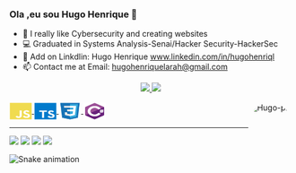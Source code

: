 ### Ola ,eu sou Hugo Henrique 👋

- 🔭 I really like Cybersecurity and creating websites
- 💻 Graduated in Systems Analysis-Senai/Hacker Security-HackerSec
- 💬 Add on Linkdlin: Hugo Henrique   www.linkedin.com/in/hugohenriql
- 📫 Contact me at Email: hugohenriquelarah@gmail.com

<div align="center">
  <a href="https://github.com/HugoHenriql">
  <img height="180em" src="https://github-readme-stats.vercel.app/api?username=Hugohenriql&show_icons=true&theme=dark&include_all_commits=true&count_private=true"/>
  <img height="180em" src="https://github-readme-stats.vercel.app/api/top-langs/?username=HugoHenriql&layout=compact&langs_count=7&theme=dark"/>
</div>
  
  <div style="display: inline_block"><br>
  <img align="center" alt="Rafa-Js" height="30" width="40" src="https://raw.githubusercontent.com/devicons/devicon/master/icons/javascript/javascript-plain.svg">
  <img align="center" alt="Rafa-Ts" height="30" width="40" src="https://raw.githubusercontent.com/devicons/devicon/master/icons/typescript/typescript-plain.svg"
  <img align="center" alt="Rafa-HTML" height="30" width="40" src="https://raw.githubusercontent.com/devicons/devicon/master/icons/html5/html5-original.svg">
  <img align="center" alt="Rafa-CSS" height="30" width="40" src="https://raw.githubusercontent.com/devicons/devicon/master/icons/css3/css3-original.svg">
  <img align="center" alt="Hugo-Csharp" height="30" width="40" src="https://raw.githubusercontent.com/devicons/devicon/master/icons/csharp/csharp-original.svg">
  <img align="right" alt="Hugo-pic" height="150" style="border-radius:50px;" src="https://cdn140.picsart.com/343602616033201.gif?to=crop&r=256">
</div>
  
- - - - - - - - - - - - - - - - - - - - - - - - - - -
  
  <div>
  <a href="https://www.youtube.com/channel/UCIOi6M2XBetU55JUNS5wj4w" target="_blank"><img src="https://img.shields.io/badge/YouTube-FF0000?style=for-the-badge&logo=youtube&logoColor=white" target="_blank"></a>
  <a href="https://www.instagram.com/hugohenriql/" target="_blank"><img src="https://img.shields.io/badge/-Instagram-%23E4405F?style=for-the-badge&logo=instagram&logoColor=white" target="_blank"></a>
  <a href = "mailto:hugohenriquelarah@gmail.com"><img src="https://img.shields.io/badge/-Gmail-%23333?style=for-the-badge&logo=gmail&logoColor=white" target="_blank"></a>
  <a href="https://www.linkedin.com/in/hugo-henrique-a183b2210/" target="_blank"><img src="https://img.shields.io/badge/-LinkedIn-%230077B5?style=for-the-badge&logo=linkedin&logoColor=white" target="_blank"></a> 
  </div>
  
  ![Snake animation](https://github.com/HugoHenriql/HugoHenriql/blob/output/github-contribution-grid-snake.svg)
  
  
